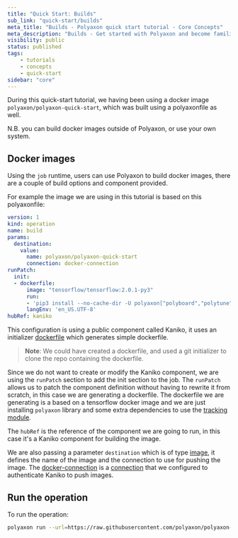 ```yaml
---
title: "Quick Start: Builds"
sub_link: "quick-start/builds"
meta_title: "Builds - Polyaxon quick start tutorial - Core Concepts"
meta_description: "Builds - Get started with Polyaxon and become familiar with the ecosystem of Polyaxon with a top-level overview and useful links to get you started."
visibility: public
status: published
tags:
    - tutorials
    - concepts
    - quick-start
sidebar: "core"
---
```


During this quick-start tutorial, we having been using a docker image `polyaxon/polyaxon-quick-start`, 
which was built using a polyaxonfile as well.

N.B. you can build docker images outside of Polyaxon, or use your own system. 

## Docker images

Using the `job` runtime, users can use Polyaxon to build docker images, there are a couple of build options and component provided.

For example the image we are using in this tutorial is based on this polyaxonfile:

```yaml
version: 1
kind: operation
name: build
params:
  destination:
    value:
      name: polyaxon/polyaxon-quick-start
      connection: docker-connection
runPatch:
  init:
  - dockerfile:
      image: "tensorflow/tensorflow:2.0.1-py3"
      run:
      - 'pip3 install --no-cache-dir -U polyaxon["polyboard","polytune"]'
      langEnv: 'en_US.UTF-8'
hubRef: kaniko
```

This configuration is using a public component called Kaniko, 
it uses an initializer [dockerfile](/docs/core/specification/init/) which generates simple dockerfile.

> **Note**: We could have created a dockerfile, and used a git initializer to clone the repo containing the dockerfile.

Since we do not want to create or modify the Kaniko component, 
we are using the `runPatch` section to add the init section to the job.
The `runPatch` allows us to patch the component definition without having to rewrite it from scratch, 
in this case we are generating a dockerfile.
The dockerfile we are generating is a based on a tensorflow docker image and 
we are just installing `polyaxon` library and some extra dependencies to use the [tracking module](/docs/experimentation/tracking/).

The `hubRef` is the reference of the component we are going to run, in this case it's a Kaniko component for building the image.

We are also passing a parameter `destination` which is of type [image](/docs/core/specification/types/), 
it defines the name of the image and the connection to use for pushing the image.
The [docker-connection](/docs/setup/connections/registry/) is a [connection](/docs/setup/connections/) 
that we configured to authenticate Kaniko to push images.


## Run the operation

To run the operation:

```bash
polyaxon run --url=https://raw.githubusercontent.com/polyaxon/polyaxon-quick-start/master/helpers/build.yaml -l 
```
